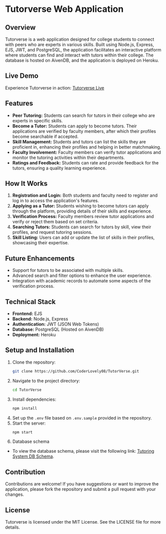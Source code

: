 # Tutorverse Web Application

## Overview
Tutorverse is a web application designed for college students to connect with peers who are experts in various skills. Built using Node.js, Express, EJS, JWT, and PostgreSQL, the application facilitates an interactive platform where students can find and interact with tutors within their college. The database is hosted on AivenDB, and the application is deployed on Heroku.

## Live Demo

Experience Tutorverse in action: [Tutorverse Live](https://tutor-verse-bf8239c97f1d.herokuapp.com/)


## Features

- **Peer Tutoring:** Students can search for tutors in their college who are experts in specific skills.
- **Become a Tutor:** Students can apply to become tutors. Their applications are verified by faculty members, after which their profiles become searchable if accepted.
- **Skill Management:** Students and tutors can list the skills they are proficient in, enhancing their profiles and helping in better matchmaking.
- **Faculty Involvement:** Faculty members can verify tutor applications and monitor the tutoring activities within their departments.
- **Ratings and Feedback:** Students can rate and provide feedback for the tutors, ensuring a quality learning experience.

## How It Works

1. **Registration and Login:** Both students and faculty need to register and log in to access the application's features.
2. **Applying as a Tutor:** Students wishing to become tutors can apply through the platform, providing details of their skills and experience.
3. **Verification Process:** Faculty members review tutor applications and verify or reject them based on set criteria.
4. **Searching Tutors:** Students can search for tutors by skill, view their profiles, and request tutoring sessions.
5. **Skill Listing:** Users can add or update the list of skills in their profiles, showcasing their expertise.

## Future Enhancements

- Support for tutors to be associated with multiple skills.
- Advanced search and filter options to enhance the user experience.
- Integration with academic records to automate some aspects of the verification process.

## Technical Stack

- **Frontend:** EJS
- **Backend:** Node.js, Express
- **Authentication:** JWT (JSON Web Tokens)
- **Database:** PostgreSQL (Hosted on AivenDB)
- **Deployment:** Heroku

## Setup and Installation

1. Clone the repository:
   ```bash
   git clone https://github.com/CoderLovely08/TutorVerse.git
   ```
2. Navigate to the project directory:
   ```bash
   cd TutorVerse
   ```
3. Install dependencies:
   ```bash
   npm install
   ```
4. Set up the `.env` file based on `.env.sample` provided in the repository.
5. Start the server:
   ```bash
   npm start
   ```
6. Database schema
 - To view the database schema, please visit the following link: [Tutoring System DB Schema](https://drawsql.app/teams/lovelys-team/diagrams/tutoring-system).
## Contribution

Contributions are welcome! If you have suggestions or want to improve the application, please fork the repository and submit a pull request with your changes.

## License

Tutorverse is licensed under the MIT License. See the LICENSE file for more details.